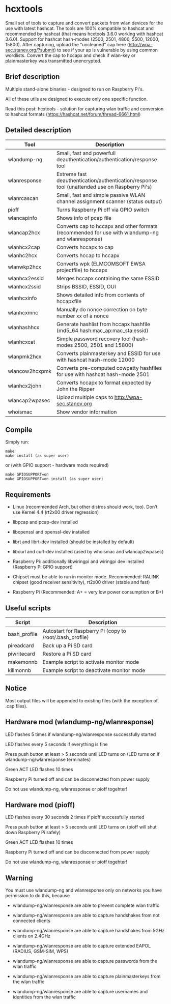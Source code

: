 hcxtools
==============

Small set of tools to capture and convert packets from wlan devices
for the use with latest hashcat. The tools are 100% compatible to hashcat
and recommended by hashcat (that means hcxtools 3.6.0 working with
hashcat 3.6.0). Support for hashcat hash-modes (2500, 2501, 4800, 5500, 12000, 15800).
After capturing, upload the "uncleaned" cap here
(http://wpa-sec.stanev.org/?submit) to see if your ap is vulnerable
by using common wordlists. Convert the cap to hccapx and check if wlan-key
or plainmasterkey was transmitted unencrypted.

Brief description
--------------

Multiple stand-alone binaries - designed to run on Raspberry Pi's.

All of these utils are designed to execute only one specific function.

Read this post: hcxtools - solution for capturing wlan traffic and conversion to hashcat formats (https://hashcat.net/forum/thread-6661.html)


Detailed description
--------------

| Tool           | Description                                                                                          |
| -------------- | ---------------------------------------------------------------------------------------------------- |
| wlandump-ng    | Small, fast and powerfull deauthentication/authentication/response tool                              |
| wlanresponse   | Extreme fast deauthentication/authentication/response tool (unattended use on Raspberry Pi's)        |
| wlanrcascan    | Small, fast and simple passive WLAN channel assignment scanner (status output)                       |
| pioff          | Turns Raspberry Pi off via GPIO switch                                                               |
| wlancapinfo    | Shows info of pcap file                                                                              |
| wlancap2hcx    | Converts cap to hccapx and other formats (recommended for use with wlandump-ng and wlanresponse)     |
| wlanhcx2cap    | Converts hccapx to cap                                                                               |
| wlanhc2hcx     | Converts hccap to hccapx                                                                             |
| wlanwkp2hcx    | Converts wpk (ELMCOMSOFT EWSA projectfile) to hccapx                                                 |
| wlanhcx2essid  | Merges hccapx containing the same ESSID                                                              |
| wlanhcx2ssid   | Strips BSSID, ESSID, OUI                                                                             |
| wlanhcxinfo    | Shows detailed info from contents of hccapxfile                                                      |
| wlanhcxmnc     | Manually do nonce correction on byte number xx of a nonce                                            |
| wlanhashhcx    | Generate hashlist from hccapx hashfile (md5_64 hash:mac_ap:mac_sta:essid)                            |
| wlanhcxcat     | Simple password recovery tool (hash-modes 2500, 2501 and 15800)                                      |
| wlanpmk2hcx    | Converts plainmasterkey and ESSID for use with hashcat hash-mode 12000                               |
| wlancow2hcxpmk | Converts pre-computed cowpatty hashfiles for use with hashcat hash-mode 2501                         |
| wlanhcx2john   | Converts hccapx to format expected by John the Ripper                                                |
| wlancap2wpasec | Upload multiple caps to http://wpa-sec.stanev.org                                                    |
| whoismac       | Show vendor information                                                                              |


Compile
--------------

Simply run:

```
make
make install (as super user)
```

or (with GPIO support - hardware mods required)

```
make GPIOSUPPORT=on
make GPIOSUPPORT=on install (as super user)
```


Requirements
--------------

* Linux (recommended Arch, but other distros should work, too). Don't use Kernel 4.4 (rt2x00 driver regression)

* libpcap and pcap-dev installed

* libopenssl and openssl-dev installed

* librt and librt-dev installed (should be installed by default)

* libcurl and curl-dev installed (used by whoismac and wlancap2wpasec)

* Raspberry Pi: additionally libwiringpi and wiringpi dev installed (Raspberry Pi GPIO support)

* Chipset must be able to run in monitor mode. Recommended: RALINK chipset (good receiver sensitivity), rt2x00 driver (stable and fast)

* Raspberry Pi (Recommended: A+ = very low power consumption or B+)


Useful scripts
--------------

| Script       | Description                                              |
| ------------ | -------------------------------------------------------- |
| bash_profile | Autostart for Raspberry Pi (copy to /root/.bash_profile) |
| pireadcard   | Back up a Pi SD card                                     |
| piwritecard  | Restore a Pi SD card                                     |
| makemonnb    | Example script to activate monitor mode                  |
| killmonnb    | Example script to deactivate monitor mode                |


Notice
--------------

Most output files will be appended to existing files (with the exception of .cap files).


Hardware mod (wlandump-ng/wlanresponse)
--------------

LED flashes 5 times if wlandump-ng/wlanresponse successfully started

LED flashes every 5 seconds if everything is fine

Press push button at least > 5 seconds until LED turns on (LED turns on if wlandump-ng/wlanresponse terminates)

Green ACT LED flashes 10 times

Raspberry Pi turned off and can be disconnected from power supply

Do not use wlandump-ng, wlanresponse or pioff togehter!


Hardware mod (pioff)
--------------

LED flashes every 30 seconds 2 times if pioff successfully started

Press push button at least > 5 seconds until LED turns on (pioff will shut down Raspberry Pi safely)

Green ACT LED flashes 10 times

Raspberry Pi turned off and can be disconnected from power supply

Do not use wlandump-ng, wlanresponse or pioff togehter!


Warning
--------------

You must use wlandump-ng and wlanresponse only on networks you have permission to do this, because

* wlandump-ng/wlanresponse are able to prevent complete wlan traffic

* wlandump-ng/wlanresponse are able to capture handshakes from not connected clients

* wlandump-ng/wlanresponse are able to capture handshakes from 5GHz clients on 2.4GHz

* wlandump-ng/wlanresponse are able to capture extended EAPOL (RADIUS, GSM-SIM, WPS)

* wlandump-ng/wlanresponse are able to capture passwords from the wlan traffic

* wlandump-ng/wlanresponse are able to capture plainmasterkeys from the wlan traffic

* wlandump-ng/wlanresponse are able to capture usernames and identities from the wlan traffic
